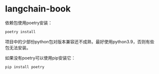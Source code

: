 # langchain-book

依赖包使用poetry安装：

```bash
poetry install
```

项目中的少部份python包对版本兼容还不成熟，最好使用python3.9，否则有些包无法安装。

如果没有poetry可以使用pip安装它：
```bash
pip install poetry
```